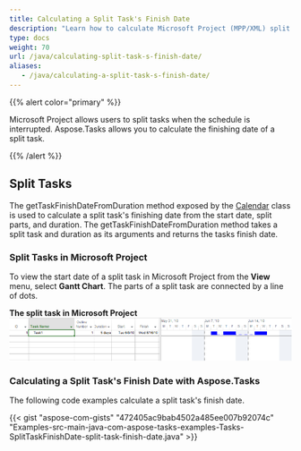 ```yaml
---
title: Calculating a Split Task's Finish Date
description: "Learn how to calculate Microsoft Project (MPP/XML) split task's finish dates using Aspose.Tasks for Java."
type: docs
weight: 70
url: /java/calculating-split-task-s-finish-date/
aliases:
   - /java/calculating-a-split-task-s-finish-date/
---
```


{{% alert color="primary" %}}

Microsoft Project allows users to split tasks when the schedule is interrupted. Aspose.Tasks allows you to calculate the finishing date of a split task.

{{% /alert %}}

## **Split Tasks**
The getTaskFinishDateFromDuration method exposed by the [Calendar](https://reference.aspose.com/tasks/java/com.aspose.tasks/calendar) class is used to calculate a split task's finishing date from the start date, split parts, and duration. The getTaskFinishDateFromDuration method takes a split task and duration as its arguments and returns the tasks finish date.

### **Split Tasks in Microsoft Project**
To view the start date of a split task in Microsoft Project from the **View** menu, select **Gantt Chart**. The parts of a split task are connected by a line of dots.

**The split task in Microsoft Project**
![split task in Microsoft Project](Split-Tasks-001.png)

### **Calculating a Split Task's Finish Date with Aspose.Tasks**
The following code examples calculate a split task's finish date.

{{< gist "aspose-com-gists" "472405ac9bab4502a485ee007b92074c" "Examples-src-main-java-com-aspose-tasks-examples-Tasks-SplitTaskFinishDate-split-task-finish-date.java" >}}
